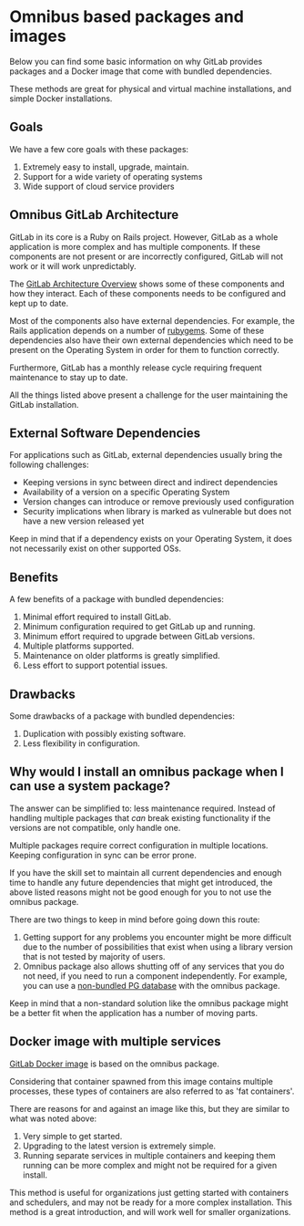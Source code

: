 # Omnibus based packages and images

Below you can find some basic information on why GitLab provides packages and
a Docker image that come with bundled dependencies.

These methods are great for physical and virtual machine installations, and simple Docker installations.

## Goals

We have a few core goals with these packages:

1. Extremely easy to install, upgrade, maintain.
1. Support for a wide variety of operating systems
1. Wide support of cloud service providers

## Omnibus GitLab Architecture

GitLab in its core is a Ruby on Rails project. However, GitLab as a whole
application is more complex and has multiple components. If these components are
not present or are incorrectly configured, GitLab will not work or it will work
unpredictably.

The [GitLab Architecture Overview] shows some of these components and how they
interact. Each of these components needs to be configured and kept up to date.

Most of the components also have external dependencies. For example, the Rails
application depends on a number of [rubygems]. Some of these dependencies also
have their own external dependencies which need to be present on the Operating
System in order for them to function correctly.

Furthermore, GitLab has a monthly release cycle requiring frequent maintenance
to stay up to date.

All the things listed above present a challenge for the user maintaining the GitLab
installation.

## External Software Dependencies

For applications such as GitLab, external dependencies usually bring the following
challenges:

- Keeping versions in sync between direct and indirect dependencies
- Availability of a version on a specific Operating System
- Version changes can introduce or remove previously used configuration
- Security implications when library is marked as vulnerable but does not have
  a new version released yet

Keep in mind that if a dependency exists on your Operating System, it does not
necessarily exist on other supported OSs.

## Benefits

A few benefits of a package with bundled dependencies:

1. Minimal effort required to install GitLab.
1. Minimum configuration required to get GitLab up and running.
1. Minimum effort required to upgrade between GitLab versions.
1. Multiple platforms supported.
1. Maintenance on older platforms is greatly simplified.
1. Less effort to support potential issues.

## Drawbacks

Some drawbacks of a package with bundled dependencies:

1. Duplication with possibly existing software.
1. Less flexibility in configuration.

## Why would I install an omnibus package when I can use a system package?

The answer can be simplified to: less maintenance required. Instead of handling
multiple packages that *can* break existing functionality if the versions are
not compatible, only handle one.

Multiple packages require correct configuration in multiple locations.
Keeping configuration in sync can be error prone.

If you have the skill set to maintain all current dependencies and enough time
to handle any future dependencies that might get introduced, the above listed
reasons might not be good enough for you to not use the omnibus package.

There are two things to keep in mind before going down this route:

1. Getting support for any problems
   you encounter might be more difficult due to the number of possibilities that exist
   when using a library version that is not tested by majority of users.
1. Omnibus package also allows shutting off of any services that you do not need,
   if you need to run a component independently. For example, you can use a
   [non-bundled PG database] with the omnibus package.

Keep in mind that a non-standard solution like the omnibus package
might be a better fit when the application has a number of moving parts.

## Docker image with multiple services

[GitLab Docker image] is based on the omnibus package.

Considering that container spawned from this image contains multiple processes,
these types of containers are also referred to as 'fat containers'.

There are reasons for and against an image like this, but they are similar to
what was noted above:

1. Very simple to get started.
1. Upgrading to the latest version is extremely simple.
1. Running separate services in multiple containers and keeping them running
   can be more complex and might not be required for a given install.

This method is useful for organizations just getting started with containers and schedulers, and may not be ready for a more complex installation. This method is a great introduction, and will work well for smaller organizations.

[GitLab Architecture Overview]: https://docs.gitlab.com/ee/development/architecture.html#gitlab-architecture-overview
[rubygems]: https://gitlab.com/gitlab-org/gitlab-foss/blob/master/Gemfile.lock
[non-bundled PG database]: https://docs.gitlab.com/omnibus/settings/database.html#using-a-non-packaged-postgresql-database-management-server
[GitLab Docker image]: https://docs.gitlab.com/omnibus/docker/README.html#gitlab-docker-images
